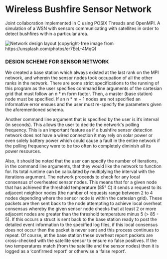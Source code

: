 # Wireless Bushfire Sensor Network
Joint collaboration implemented in C using POSIX Threads and OpenMPI. 
A simulation of a WSN with sensors communicating with satellites in order 
to detect bushfires within a particular area.

![Network design layout (copyright-free image from
https://unsplash.com/photos/er7EeL-4MqQ)](https://github.com/crstnn/WirelessBushfireSensorNetwork/blob/main/images/network_image.png)

### DESIGN SCHEME FOR SENSOR NETWORK
We created a base station which always existed at the last rank on the MPI
network, and wherein the sensor nodes took occupation of all the
other ranks in the network. There are some strict specifications to
the running of this program as the user specifies command line
arguments of the cartesian grid that must follow an n * m form
factor. Then, a master (base station) node must be specified. If an n * m + 1
nodes are not specified an informative error ensues and the
user must re-specify the parameters given the aforementioned
schema.

Another command line argument that is specified by the user is
it’s interval (in seconds). This allows the user to decide the
network's polling frequency. This is an important feature as if a
bushfire sensor detection network does not have a wired
connection it may rely on solar power or even solely battery power
which could cause a fault in the entire network if the polling
frequency were to be too often to completely diminish all its power
resources.

Also, it should be noted that the user can specify the number of
iterations, in the command line arguments, that they would like the
network to function for. Its total runtime can be calculated by
multiplying the interval with the iterations argument.
The network proceeds to check for any local consensus of
overheated sensor nodes. This means that for a given node that has
achieved the threshold temperature (85° C) it sends a request to its
adjacent neighbor nodes (the number of requests range between 2
to 4 nodes depending where the sensor node is within the cartesian
grid). These packets are then sent back to the node attempting to
achieve local overheat consensus whereby the given sensor node
checks that at least 2 or more adjacent nodes are greater than the
threshold temperature minus 5 (> 85 - 5). If this occurs a struct is
sent back to the base station ready to post the detailed event
information to the specified log files, if this local consensus does
not occur then the packet is never sent and this process continues
to repeat. Of course, at the base station these overheat report
packets are cross-checked with the satellite sensor to ensure no
false positives. If the two temperatures match (from the satellite
and the sensor nodes) then it is logged as a ‘confirmed report’ or
otherwise a ‘false report’.
